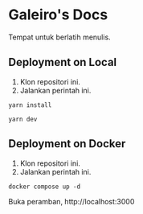 # Galeiro's Docs

Tempat untuk berlatih menulis.

## Deployment on Local

1. Klon repositori ini.
2. Jalankan perintah ini.
```
yarn install
```
```
yarn dev
```

## Deployment on Docker

1. Klon repositori ini.
2. Jalankan perintah ini.
```
docker compose up -d
```

Buka peramban, http://localhost:3000